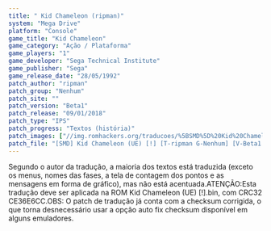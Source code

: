 ```yaml
---
title: " Kid Chameleon (ripman)"
system: "Mega Drive"
platform: "Console"
game_title: "Kid Chameleon"
game_category: "Ação / Plataforma"
game_players: "1"
game_developer: "Sega Technical Institute"
game_publisher: "Sega"
game_release_date: "28/05/1992"
patch_author: "ripman"
patch_group: "Nenhum"
patch_site: ""
patch_version: "Beta1"
patch_release: "09/01/2018"
patch_type: "IPS"
patch_progress: "Textos (história)"
patch_images: ["//img.romhackers.org/traducoes/%5BSMD%5D%20Kid%20Chameleon%20-%20ripman%20-%201.png","//img.romhackers.org/traducoes/%5BSMD%5D%20Kid%20Chameleon%20-%20ripman%20-%202.png","//img.romhackers.org/traducoes/%5BSMD%5D%20Kid%20Chameleon%20-%20ripman%20-%203.png"]
patch_file: "[SMD] Kid Chameleon (UE) [!] [T-ripman G-Nenhum] [V-Beta1 A-2018].7z"
---
```

Segundo o autor da tradução, a maioria dos textos está traduzida (exceto os menus, nomes das fases, a tela de contagem dos pontos e as mensagens em forma de gráfico), mas não está acentuada.ATENÇÃO:Esta tradução deve ser aplicada na ROM Kid Chameleon (UE) [!].bin, com CRC32 CE36E6CC.OBS: O patch de tradução já conta com a checksum corrigida, o que torna desnecessário usar a opção auto fix checksum disponível em alguns emuladores.